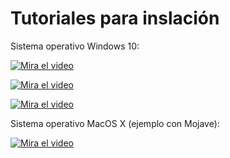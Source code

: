 # Tutoriales para inslación

Sistema operativo Windows 10:

[![Mira el video](https://img.youtube.com/vi/H_ze1cBVlms/1.jpg)](https://youtu.be/H_ze1cBVlms)

[![Mira el video](https://i1.ytimg.com/vi/H_ze1cBVlms/hqdefault.jpg)](https://youtu.be/H_ze1cBVlms)

[![Mira el video](https://share.gifyoutube.com/H_ze1cBVlms.gif)](https://youtu.be/H_ze1cBVlms)


Sistema operativo MacOS X (ejemplo con Mojave):

[![Mira el video](https://img.youtube.com/vi/3wS_Guzgr0w/1.jpg)](https://youtu.be/3wS_Guzgr0w)



